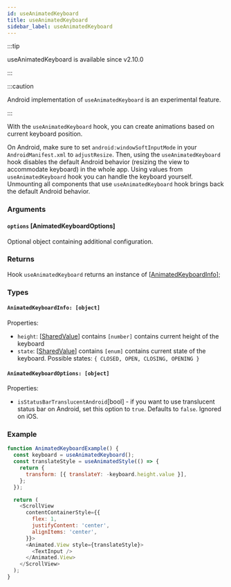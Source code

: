 ```yaml
---
id: useAnimatedKeyboard
title: useAnimatedKeyboard
sidebar_label: useAnimatedKeyboard
---
```


:::tip

useAnimatedKeyboard is available since v2.10.0

:::

:::caution

Android implementation of `useAnimatedKeyboard` is an experimental feature.

:::

With the `useAnimatedKeyboard` hook, you can create animations based on current keyboard position.

On Android, make sure to set `android:windowSoftInputMode` in your `AndroidManifest.xml` to `adjustResize`. Then, using the `useAnimatedKeyboard` hook disables
the default Android behavior (resizing the view to accommodate keyboard) in the whole app. Using values from `useAnimatedKeyboard` hook you can handle the keyboard yourself. Unmounting all components that use `useAnimatedKeyboard` hook brings back the default Android behavior.

### Arguments

#### `options` [AnimatedKeyboardOptions]

Optional object containing additional configuration.

### Returns

Hook `useAnimatedKeyboard` returns an instance of [[AnimatedKeyboardInfo](#animatedkeyboard-object)];

### Types

#### `AnimatedKeyboardInfo: [object]`

Properties:

- `height`: [[SharedValue](../../api/hooks/useSharedValue)] contains `[number]`
  contains current height of the keyboard
- `state`: [[SharedValue](../../api/hooks/useSharedValue)] contains `[enum]`
  contains current state of the keyboard. Possible states: `{ CLOSED, OPEN, CLOSING, OPENING }`

#### `AnimatedKeyboardOptions: [object]`

Properties:

- `isStatusBarTranslucentAndroid`[bool] - if you want to use translucent status bar on Android, set this option to `true`. Defaults to `false`. Ignored on iOS.

### Example

```js
function AnimatedKeyboardExample() {
  const keyboard = useAnimatedKeyboard();
  const translateStyle = useAnimatedStyle(() => {
    return {
      transform: [{ translateY: -keyboard.height.value }],
    };
  });

  return (
    <ScrollView
      contentContainerStyle={{
        flex: 1,
        justifyContent: 'center',
        alignItems: 'center',
      }}>
      <Animated.View style={translateStyle}>
        <TextInput />
      </Animated.View>
    </ScrollView>
  );
}
```
